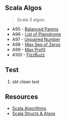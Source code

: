 Scala Algos
-----------
>Scala 3 algos:
* A95 - [Balanced Parens](https://github.com/objektwerks/scala.algos/blob/main/src/main/scala/objektwerks/A95.scala)
* A96 - [List of Plaindrome](https://github.com/objektwerks/scala.algos/blob/main/src/main/scala/objektwerks/A96.scala)
* A97 - [Unpaired Number](https://github.com/objektwerks/scala.algos/blob/main/src/main/scala/objektwerks/A97.scala)
* A98 - [Max Seq of Zeros](https://github.com/objektwerks/scala.algos/blob/main/src/main/scala/objektwerks/A98.scala)
* A99 - [Max Profit](https://github.com/objektwerks/scala.algos/blob/main/src/main/scala/objektwerks/A99.scala)
* A100 - [FizzBuzz](https://github.com/objektwerks/scala.algos/blob/main/src/main/scala/objektwerks/A100.scala)

Test
----
1. sbt clean test

Resources
---------
* [Scala Algorithms](https://www.scala-algorithms.com/)
* [Scala Structs & Algos](https://github.com/objektwerks/scala.structs.algos)